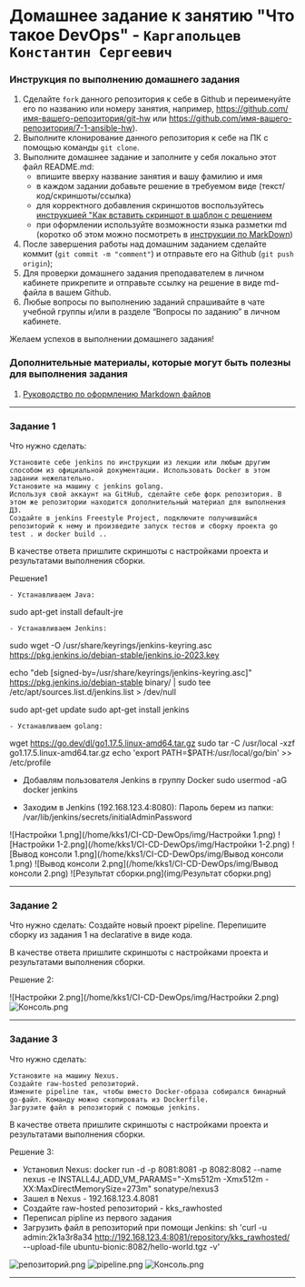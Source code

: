 # Домашнее задание к занятию "Что такое DevOps" - `Каргапольцев Константин Сергеевич`


### Инструкция по выполнению домашнего задания

   1. Сделайте `fork` данного репозитория к себе в Github и переименуйте его по названию или номеру занятия, например, https://github.com/имя-вашего-репозитория/git-hw или  https://github.com/имя-вашего-репозитория/7-1-ansible-hw).
   2. Выполните клонирование данного репозитория к себе на ПК с помощью команды `git clone`.
   3. Выполните домашнее задание и заполните у себя локально этот файл README.md:
      - впишите вверху название занятия и вашу фамилию и имя
      - в каждом задании добавьте решение в требуемом виде (текст/код/скриншоты/ссылка)
      - для корректного добавления скриншотов воспользуйтесь [инструкцией "Как вставить скриншот в шаблон с решением](https://github.com/netology-code/sys-pattern-homework/blob/main/screen-instruction.md)
      - при оформлении используйте возможности языка разметки md (коротко об этом можно посмотреть в [инструкции  по MarkDown](https://github.com/netology-code/sys-pattern-homework/blob/main/md-instruction.md))
   4. После завершения работы над домашним заданием сделайте коммит (`git commit -m "comment"`) и отправьте его на Github (`git push origin`);
   5. Для проверки домашнего задания преподавателем в личном кабинете прикрепите и отправьте ссылку на решение в виде md-файла в вашем Github.
   6. Любые вопросы по выполнению заданий спрашивайте в чате учебной группы и/или в разделе “Вопросы по заданию” в личном кабинете.
   
Желаем успехов в выполнении домашнего задания!
   
### Дополнительные материалы, которые могут быть полезны для выполнения задания

1. [Руководство по оформлению Markdown файлов](https://gist.github.com/Jekins/2bf2d0638163f1294637#Code)

---

### Задание 1

Что нужно сделать:

    Установите себе jenkins по инструкции из лекции или любым другим способом из официальной документации. Использовать Docker в этом задании нежелательно.
    Установите на машину с jenkins golang.
    Используя свой аккаунт на GitHub, сделайте себе форк репозитория. В этом же репозитории находится дополнительный материал для выполнения ДЗ.
    Создайте в jenkins Freestyle Project, подключите получившийся репозиторий к нему и произведите запуск тестов и сборку проекта go test . и docker build ..

В качестве ответа пришлите скриншоты с настройками проекта и результатами выполнения сборки.

Решение1

    - Устанавливаем Java: 
sudo apt-get install default-jre

    - Устанавливаем Jenkins:
sudo wget -O /usr/share/keyrings/jenkins-keyring.asc \
    https://pkg.jenkins.io/debian-stable/jenkins.io-2023.key

echo "deb [signed-by=/usr/share/keyrings/jenkins-keyring.asc]" \
    https://pkg.jenkins.io/debian-stable binary/ | sudo tee \
    /etc/apt/sources.list.d/jenkins.list > /dev/null

sudo apt-get update
sudo apt-get install jenkins

    - Устанавливаем golang:
wget https://go.dev/dl/go1.17.5.linux-amd64.tar.gz
sudo tar -C /usr/local -xzf go1.17.5.linux-amd64.tar.gz
echo 'export PATH=$PATH:/usr/local/go/bin' >> /etc/profile

  - Добавлям пользователя Jenkins в группу Docker
sudo usermod -aG docker jenkins

- Заходим в Jenkins (192.168.123.4:8080):
Пароль берем из папки: 
/var/lib/jenkins/secrets/initialAdminPassword

![Настройки 1.png](/home/kks1/CI-CD-DewOps/img/Настройки 1.png)
![Настройки 1-2.png](/home/kks1/CI-CD-DewOps/img/Настройки 1-2.png)
![Вывод консоли 1.png](/home/kks1/CI-CD-DewOps/img/Вывод консоли 1.png)
![Вывод консоли 2.png](/home/kks1/CI-CD-DewOps/img/Вывод консоли 2.png)
![Результат сборки.png](img/Результат сборки.png)

---

### Задание 2

Что нужно сделать:
Создайте новый проект pipeline.
Перепишите сборку из задания 1 на declarative в виде кода.

В качестве ответа пришлите скриншоты с настройками проекта и результатами выполнения сборки.

Решение 2:

![Настройки 2.png](/home/kks1/CI-CD-DewOps/img/Настройки 2.png)
![Консоль.png](/home/kks1/CI-CD-DewOps/img/Консоль.png)

---

### Задание 3

Что нужно сделать:

    Установите на машину Nexus.
    Создайте raw-hosted репозиторий.
    Измените pipeline так, чтобы вместо Docker-образа собирался бинарный go-файл. Команду можно скопировать из Dockerfile.
    Загрузите файл в репозиторий с помощью jenkins.

В качестве ответа пришлите скриншоты с настройками проекта и результатами выполнения сборки.

Решение 3:

- Установил Nexus:
docker run -d -p 8081:8081 -p 8082:8082 --name nexus -e INSTALL4J_ADD_VM_PARAMS="-Xms512m -Xmx512m -XX:MaxDirectMemorySize=273m" sonatype/nexus3
- Зашел в Nexus - 192.168.123.4.8081
- Создайте raw-hosted репозиторий - kks_rawhosted
- Переписал pipline из первого задания
- Загрузить файл в репозиторий при помощи Jenkins:
sh 'curl -u admin:2k1a3r8a34
http://192.168.123.4:8081/repository/kks_rawhosted/ --upload-file  ubuntu-bionic:8082/hello-world.tgz -v'


![репозиторий.png](/home/kks1/CI-CD-DewOps/img/Репозиторий.png)
![pipeline.png]([/home/kks1/CI-CD-DewOps/img/pipeline.png](https://github.com/KargapoltcevKS/CI-CD-DewOps/blob/main/img/pipeline.png))
![Консоль.png](/home/kks1/CI-CD-DewOps/img/Консоль.png)

---
